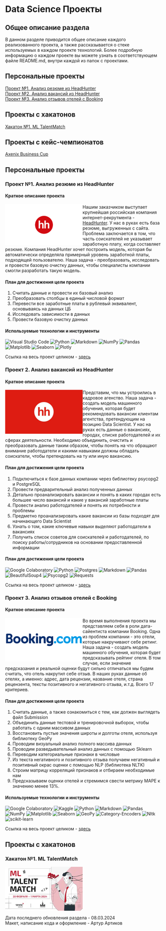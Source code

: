 <h1>Data Science Проекты</h1>

<h2>Общее описание раздела</h2>

В данном разделе приводится общее описание каждого реализованного проекта, а также рассказывается о стеке используемых в каждом проекте технологий. Более подробную информацию о каждом проекте вы можете узнать в соответствующем файле README.md, внутри каждой из папок с проектами.

<nav class="toc">
    <h2>Персональные проекты</h2>
      <a href="#project1">Проект №1. Анализ резюме из HeadHunter</a><br>
      <a href="#project2">Проект №2. Анализ вакансий из HeadHunter</a><br>
      <a href="#project3">Проект №3. Анализ отзывов отелей с Booking</a><br>
    <h2>Проекты с хакатонов</h2>
      <a href="#hackaton1">Хакатон №1. ML TalentMatch</a><br>
    <h2>Проекты с кейс-чемпионатов</h2>
      <a href="#case1">Axenix Business Cup</a><br>
</nav>


<h2>Персональные проекты</h2>
<h3 id="project1">Проект №1. Анализ резюме из HeadHunter</h3>

<h4>Краткое описание проекта</h4>

<p><img src="https://github.com/ArturArtikov/Portfolio/blob/main/media/project1.png" width=250 align="left">
Нашим заказчиком выступает крупнейшая российская компания интернет-рекрутмента - 
<a href="https://hh.ru/">HeadHunter</a>. У нас в руках есть база резюме, выгруженных с сайта. Проблема заключается в том, что часть соискателей не указывает заработную плату, когда составляет резюме. Компания HeadHunter хочет построить модель, которая бы автоматически определяла примерный уровень заработной платы, подходящей пользователю. Наша задача - преобразовать, исследовать и провести базовую очистку данных, чтобы специалисты компании смогли разработать такую модель. 
<br clear=left></p>

<h4>План для достижения цели проекта</h4>

1. Считать данные и провести их базовый анализ
2. Преобразовать столбцы в единый числовой формат
3. Перевести все заработные платы в рублевый эквивалент, основываясь на данных ЦБ
4. Исследовать зависимости в данных
5. Провести базовую очистку данных

<h4>Используемые технологии и инструменты</h4>

![Visual Studio Code](https://img.shields.io/badge/Visual%20Studio%20Code-0078d7.svg?style=for-the-badge&logo=visual-studio-code&logoColor=white)
![Python](https://img.shields.io/badge/python-3670A0?style=for-the-badge&logo=python&logoColor=ffdd54)
![Markdown](https://img.shields.io/badge/markdown-%23000000.svg?style=for-the-badge&logo=markdown&logoColor=white)
![NumPy](https://img.shields.io/badge/numpy-%23013243.svg?style=for-the-badge&logo=numpy&logoColor=white)
![Pandas](https://img.shields.io/badge/pandas-%23150458.svg?style=for-the-badge&logo=pandas&logoColor=white)
![Matplotlib](https://img.shields.io/badge/Matplotlib-%23ffffff.svg?style=for-the-badge&logo=Matplotlib&logoColor=black)
![Seaborn](https://img.shields.io/badge/Seaborn-%231F6F70.svg?style=for-the-badge)
![Plotly](https://img.shields.io/badge/Plotly-%233F4F75.svg?style=for-the-badge&logo=plotly&logoColor=white)

Ссылка на весь проект целиком - [здесь](https://github.com/ArturArtikov/Educational_projects/tree/main/Project_1_Analysis_of_resumes_from_HeadHunter)




<h3 id="project2">Проект 2. Анализ вакансий из HeadHunter</h3>

<h4>Краткое описание проекта</h4>

<p><img src="https://github.com/ArturArtikov/Portfolio/blob/main/media/project2.jpg" width=250 align="left"> 
Представим, что мы устроились в кадровое агенство. Наша задача - создать модель машинного обучения, которая будет рекомендовать вакансии клиентам агентства, претендующим на позицию Data Scientist. У нас на руках есть данные о вакансиях, городах, списке работодателей и их сферах деятельности. Необходимо объединить, очистить и преобразовать данные таким образом, чтобы понять на что обращают внимание работодатели и какими навыками должны обладать соискатели, чтобы претендовать на ту или иную вакансию.
<br clear=left></p>

<h4>План для достижения цели проекта</h4>

1. Подключиться к базе данных компании через библиотеку psycopg2 и PostgreSQL
2. Провести предварительный анализ полученных данных
3. Детально проанализировать вакансии и понять в каких городах есть большее число вакансий и какие у вакансий заработные платы
4. Провести анализ работодателей и понять их потребности и проблемы
5. Предметно проанализировать какие вакансии из базы подходят для начинающего Data Scientist
6. Узнать о том, какие ключевые навыки выделяют работодатели в вакансиях
7. Получить список советов для соискателей и работодателей, по поиску работы/сотрудников на основании предоставленной информации

<h4>План для достижения цели проекта</h4>

![Google Colaboratory](https://img.shields.io/badge/Google%20Colaboratory-ffffff.svg?style=for-the-badge&logo=google-colab&logoColor=orange)
![Python](https://img.shields.io/badge/python-3670A0?style=for-the-badge&logo=python&logoColor=ffdd54)
![Postgres](https://img.shields.io/badge/postgres-%23316192.svg?style=for-the-badge&logo=postgresql&logoColor=white)
![Markdown](https://img.shields.io/badge/markdown-%23000000.svg?style=for-the-badge&logo=markdown&logoColor=white)
![Pandas](https://img.shields.io/badge/pandas-%23150458.svg?style=for-the-badge&logo=pandas&logoColor=white)
![BeautifulSoup4](https://img.shields.io/badge/BeautifulSoup4-%23ffffff.svg?style=for-the-badge)
![Psycopg2](https://img.shields.io/badge/psycopg2-%23fcd703.svg?style=for-the-badge)
![Requests](https://img.shields.io/badge/Requests-%23636970.svg?style=for-the-badge)


Ссылка на весь проект целиком - [здесь](https://github.com/ArturArtikov/Educational_projects/tree/main/Project_2_Analysis_of_vacancies_from_HeadHunter)

<h3 id="project3">Проект 3. Анализ отзывов отелей с Booking</h3>

<h4>Краткое описание проекта</h4>

<p><img src="https://github.com/ArturArtikov/Portfolio/blob/main/media/project3.png" width=250 align="left"> 
Во время выполнения проекта мы представляем себя в роли дата-сайентиста компании Booking. Одна из проблем компании - это отели, которые накручивают себе ретинг. Наша задача - создать модель машинного обучения, которая будет предсказывать рейтинг отеля. В том случае, если значение предсказания и реальной оценки будут сильно отличаться мы будем считать, что отель накрутил себе отзыв. В наших руках данные об отелях, а именно: адрес, дата рецензии, название отеля, страна рецензента, тексты позитивного и негативного отзыва, и.т.д. Всего 17 критериев.
<br clear=left></p>

<h4>План для достижения цели проекта</h4>

1. Считать данные, а также ознакомиться с тем, как должен выглядеть файл Submission
2. Объединить данные тестовой и тренировочной выборок, чтобы работать с одним массивом данных
3. Восстановить пустые значения широты и долготы отеля, используя библиотеку GeoPy
4. Проводим визуальный анализ полного массива данных
5. Проводим разведывательный анализ данных с помощью Sklearn
6. Переводим категориальные признаки в числовые
7. Из текста негативного и позитивного отзыва получаем негативный и позитивный окрас оценки с помощью NLP (библиотека NLTK)
8. Строим матрицу корреляций признаков и отбираем необходимые нам
9. Предсказываем оценки отелей и стремимся свести метрику MAPE к значению менее 13%.

<h4>Используемые технологии и инструменты</h4>

![Google Colaboratory](https://img.shields.io/badge/Google%20Colaboratory-ffffff.svg?style=for-the-badge&logo=google-colab&logoColor=orange)
![Kaggle](https://img.shields.io/badge/Kaggle-035a7d?style=for-the-badge&logo=kaggle&logoColor=white)
![Python](https://img.shields.io/badge/python-3670A0?style=for-the-badge&logo=python&logoColor=ffdd54)
![Markdown](https://img.shields.io/badge/markdown-%23000000.svg?style=for-the-badge&logo=markdown&logoColor=white)
![Pandas](https://img.shields.io/badge/pandas-%23150458.svg?style=for-the-badge&logo=pandas&logoColor=white)
![NumPy](https://img.shields.io/badge/numpy-%23013243.svg?style=for-the-badge&logo=numpy&logoColor=white)
![Matplotlib](https://img.shields.io/badge/Matplotlib-%23ffffff.svg?style=for-the-badge&logo=Matplotlib&logoColor=black)
![Seaborn](https://img.shields.io/badge/Seaborn-%231F6F70.svg?style=for-the-badge)
![GeoPy](https://img.shields.io/badge/GeoPy-%23EEE8AA.svg?style=for-the-badge&logo=google-earth&logoColor=#4285F4)
![Category-Encoders](https://img.shields.io/badge/category--encoders-%2300BFFF.svg?style=for-the-badge)
![Nltk](https://img.shields.io/badge/nltk-%235F9EA0.svg?style=for-the-badge)
![scikit-learn](https://img.shields.io/badge/scikit--learn-%23F7931E.svg?style=for-the-badge&logo=scikit-learn&logoColor=white)


Ссылка на весь проект целиком - [здесь](https://github.com/ArturArtikov/Educational_projects/tree/main/Project_3_EDA_and_Feature_Engineering)



<h2>Проекты с хакатонов</h2>

<h3 id="hackaton1">Хакатон №1. ML TalentMatch</h3>


<p><img src="https://github.com/ArturArtikov/Portfolio/blob/main/media/hackaton1.jpg" width=250 align="left"> 

<br clear=left></p>



Дата последнего обновления раздела - 08.03.2024<br>
Макет, написание кода и оформление - Артур Артиков
